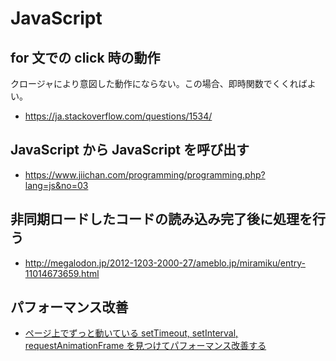 # JavaScript

## for 文での click 時の動作

クロージャにより意図した動作にならない。この場合、即時関数でくくればよい。

- <https://ja.stackoverflow.com/questions/1534/>

## JavaScript から JavaScript を呼び出す

- <https://www.jiichan.com/programming/programming.php?lang=js&no=03>

## 非同期ロードしたコードの読み込み完了後に処理を行う

- <http://megalodon.jp/2012-1203-2000-27/ameblo.jp/miramiku/entry-11014673659.html>

## パフォーマンス改善

- [ページ上でずっと動いている setTimeout, setInterval, requestAnimationFrame を見つけてパフォーマンス改善する](http://efcl.info/2017/12/07/capture-living-timer/)
